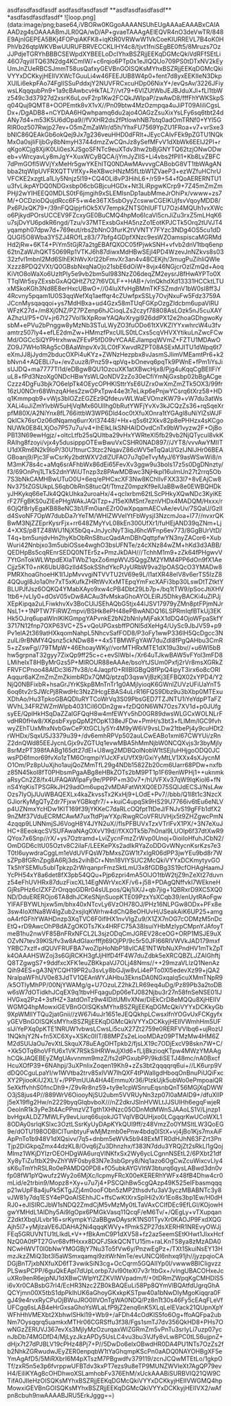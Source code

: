 asdfasdfasdfasdf
asdfasdfasdfasdf
\*\*asdfasdfasdfasdf\*\*
\*asdfasdfasdfasdf\*
\!\[loop\.png\]\(data:image/png;base64\,iVBORw0KGgoAAAANSUhEUgAAAaEAAABxCAIAAADzg4sOAAAABmJLR0QA/wD/AP\+gvaeTAAAgAElEQVR4nO3deVwTR/848E9AjnIGEPEA5BKj4FOPqiAKFK8\+iqKtR0VRWwW1VkCoeKIURREVL7B4oK0HPhVb26qtpWKVBwUURUFBRVECCKLIHY4c8/tjvt1fniSEgBE0ft5/8Mruzs7OzJJPdjeTGRYhBBBCSEWpdXYBEELoDcIYhxBSZRjjEEKqDGMcQkiVdRFfSEtLi46O7qyiIITQ63N2dg4KCmIW/\+c6rqio6PTp0x1eJIQQUo709PS0tDTxNV2kEyUmJnZUeRBCSJmmT58usQafxyGEVBnGOISQKsMYhxBSZRjjEEKqDGMcQkiVYYxDCKkyjHEIIVXWcTGuuLi4w46FEEJUB8W4p0\+fent7d8yxEEKIIeN3DkpXUlLi6ekpFAo74FgIISSuPddxjY2NUVFRCxcuHDp06NixY\+/evQsAv/3226JFiywsLKqqqubPn9\+1a9cBAwbcvHkTAL7//vt79\+6VlZUtWbJEJBJduXJl\+fLl1tbWz549c3d37927d2xsrK6uLovF2rp1Kw2FCQkJWlpaP/zwAwD8/fffFhYWKSkpSq04Quj9QMT8\+OOPEmtk8vX1vX//Pn09btw4MzOzmpqa4uJiPT09AIiIiCgsLDx\+/DgADB8\+nCYDAA6HQwhpamq6du2ajo4OAGzZsuXixYsLFy6sq6tbt24dANy7d4\+m53K5U6dOpa9//fVXHR2ds2fPtlowhNB7btq0adOmTRNf0\+YYl5GRIR0oz507Rwjp27ev\+O5mZmZaWlr/d5h/YhxFU7569YpZU1FRoa\+v7\+vrSxe3bNlC86QEAkGb6okQej9Jx7g236veuHHD0dFRIt\+JEycCAIvFEk9pZGTU1NQkMxOa0sjIiFljbGy8bNmyH3744dmzZwCQnJz8ySefMFvV1dXbWk6EEIJ2PI\+rqKgoKCjg8XjiK0Ui0esXJSgoSFNTc9euXTdv3hw2bBjGNYTQ62tzjONwODweb\+vWrcyavLy8mJgY\+XuxWCyBQCA/jYmJyZIlS\+Li4vbs2fPll1\+Kb8LvZBFC7dPmGOfl5WVjYxMeHr5gwYKEhITQ0NDAwMAvvvgCABobG8VT1tbWAgANbba2tqWlpUVFRXQTTVlfXy\+ReXBwcHNzM5fLtbW1ZVaeP3\+ezWZfuHChrUVFCKE2xzgtLa1Lly5Nnjz5l19\+CQ4OLi8vP3HihL6\+/r59\+54\+fQoAERERNTU1u3fvLikpAYDQ0NDGxsbp06cbGBjcuHGDx\+Nt3LiRpgwKCrp9\+7Z45mZmZmPHjl2wYIHEEQ0MDLS0tF6jmgih9xSLEMIsnDp1aubMmeJrOhiPx/vwww\+zs7M/\+OCDzioDQujdRcc6F5\+w4e36TX5sbOyyZcswwCGElKUjfsvVqoyMDD8/Px6PJxQK79\+/39nFQQipjrfiOk5XV7empkZNTS0hIUFTU7Ozi4MQUh1vxXWco6PjkydPOrsUCCEV9FZcxyGE0BuCMQ4hpMo6IcaVl5cnJiZu3rxZ5mLHqK6u7sjDvYU6pdkR6ngd/Tzu/v37MTExsbGxHA5nzZo1EotKPJCTk5Orq2tUVJT4yqamph07dpw7d\+769eut/rbs2bNnO3furK2tVVNTY7FYzc3NDg4OS5cu1dDQUGI5O8Wba3Y5ZJ4ROfLz83/77bfg4GDpfXNzc9esWZOamspiscaMGRMdHd2jRw\+6KT4\+PiYm5tGjR7a2tgEBAfQXOC05fPjwkSNH\+vfvb2dnV1tbq6enp62tnZaWJhQKT5069Rp1VTKJ6h87diwxMdHBwSEjI4PD4WzevJnNZkvs8s0332zfvl1mbnI2Md6SlhEKhWvXrl22bFmvXr3an4v48CEKjh/3mugPuZihliQWleXzzz8PDQ2VXt/Q0GBsbNxqNaOjo21sbE6dOiW\+8vjx46NGjcrOzlZmQd\+AoqKiVtO8oWaXo6UzItPly5e9vb2bm5ul983NzZ06deqZM2eysrJ8fHwAYPTo0XTTqlWr5syZExsbGxAQQHtZ7t27t6VDLF\+\+HAB\+/vlnQkhdXd13331HCCktLTUxMSkoKGh3Nd8E8erHxcUBwO\+//04IuXfvHgBMmTKFSZmdnV1bW0sI8ff3J4Rcvny5pqam1U0S3qqWefXq1aeffqr4cZUwfpxSSLy7OvjNxuFw5Fdz3759AJCcnMysqaqqoi\+ys7MdHBxa\+ud4Gzx58mTUqFGKpOzgZldcbm6upaVlRUWFzK27d\+/m8Xj0NZ/PZ7PZenp6hJCioqLZs2czyf78808AsLOzk5nJ5cuXAYAZhzU/P5\+OV\+jr67t27Vol1kXpRowYAQAvXrygi926ddPX12e2hoaGDhgwoKysbM\+ePVu2bPnggw8yMzNb3STuLWyZO3fuODo61tXVKZIYYxwhrcW4u3fvamtrz507ly4\+efLE2dmZw\+HMmzfPxcUlLS0tLCxs5cqVHVXYtikuLnZwcFCwMd/OGCcSiQYPHrxhwwZFEvP5fD09vYCAAEJIampqWVmZ\+FZTU1MDAwOZO9J7WHo1RAg5cOBAaWnpvXv3LC0tFXwvdRZPT08ASExMJITU1dWpq6t7eXmJJ8jJydm2bducOXPi4uKYz\+ZWNzHezpbx8vJasmSJIimVMEamtPr6\+k2bNvn4\+AQEBLi7u\+/evZuuz8/Pnz59\+qpVq\+bOnevq6pqTk9PWnE\+fPm1iYsJisUJDQ\+ma7777Tl1d/eDBgwBQU1OzcuXK1atXBwcHjx8/Pjg4uKqqCgBEIlFiYuL8\+fPd3NzoXg0NDcHBwYsWLQoNDV2zZo30eCfiYmNjGxsbp02bBgACgeCzzz4DgFu3bjk7O6elpTk4OEycOPHKlSttrYsE6UZrx0wXmZmZTk5OX3/99fr16zU0NOrr68WnzqAHes2zwOPxTpw44e3t7eLikp6ePnjwYCsrq6tXrz58\+HDq1Kmmpqb9\+vWjs3bIOZzEGZEz9QfdeuvWLWaEVOmzKW79\+vW7du3atWsXALi4uJiZmYlvbW5uHjVqlMx60UlIhg0bRutYWFjYvXv3kJCQzZs36\+rqSqeXrpfM80X/A2NiYnx8fL766ittbW3WP6Dld4oc0tXfuXOnra1tYGAgl8uNiYlZsWJFQkICk76srOz06dNqamq6urrXrl37448/\+Hx\+q5s6t2Xkv82p8ePHHzx4sKCgoNUWk0E84LXjOo7P57u7u/v4\+IhEIkLIkSNHAIDOvdCnTx9bW1vyzw2F\+OjBoPB13N69ewHgjz/\+oItcLtfb25sQUltba29vHxYWRteXl5fb29vb2NjQTycul8vkKRAIhg8fzoyi/vjx4y5dusipppOTEwBwuVxCSHR0NAD897//JYT8/vvvAwYMIITU1dXRm6N2k9loP/30U1tnurC3tzc2NqavZ86cWV5eTqQaU/GzIJNIJHr06BEAGBoanj9/Pjc3FwCsrKy2bdtWXV2dlZUFAO7u7q0eTvyMyJ/6Y9asWSwWi8/nM3mK78s4c\+aMq6srAFhbWx86dEi65FevXv3ggw9u3bols17z5s0DgDNnzty/f3/69OnPnj1LTk52dnYWiUTnzp3z8PAwMDBwc3NjHkpI16ulmUn27t2rrq5Ob7S3bNkCAMHBwUTuO0U\+6eq/ePHCxcXF3Nw8KChIIvFXX33l7\+8vEAjCw8Nv375tZGSUkpLS6qbObRnS8tucQf/TtmzZ0mpzKf9elUaBBw8e0EWBQHDkyJHKykq66eTJk4QQkUhka2uroaHx/4\+qcIxrbm62tLScPHkyXQwNDc3KyiKErF27FgBKS0uZlEePHgWAkJAQiTzp\+J15eXlMSnt7eznVHDx4MADQM/Hxxx/r6OjQf8rIyEgaKB88eNC3b1/Fm0ianEZr00wXpqamAECvAe/evUv/7SQaU/GzIId4SvoNF7OpW7dubDa7rYeTM/WHlZWVeIYtFbWysjI3NzcmJoa\+l77//nvxrQKBwM3NjZZEprKysrFjx\+rr648ZMyYvL08kEn300UfXr1/fuHEjAND39qZNm\+Lj4\+XXS/p8TZ48WU1NjX5bQq\+JnJyciNyT3iqJ6hcWFnp6ev773/8GgBUrVtD/T4q\+bm5unjdvHn2hyKbObRnS8tucQadAmDBhQqttpfwYN3nyZACor6\+XubWuri42Nnbjxo3m5ubiOSse4wghO3bsUFNTe/z4cXNz84wZM\+hKd3d3ABB/QEDHpBs5cqREnrSEDQ0NTEr5z\+PmzJkDAH///TchhM1m9\+zZk64fPHgwvV7YtGnTokWLWtpdEXIaTWbZ1qxZo6mpWVJSQggZM2YMM4PP6dOn9fX1AeCjjz5KT0\+nK6UbU8GzIId4SokSShdYkcPJyURbW9va2lpOASQcO3YMADw8PMRXhoaGhoeHK1I1JpMvvvgiNTVVTU2tV69e9L/l1atXR48elV8v6erTS5IzZ84QQugl8Jo1a0hr7xT5xKufkZHRtWvXxMTEpqYmFxcXAFi3bp30LswDtTZtktYBLUPJfJsz6OQKQ4YMabXAyo9xw4cPB4Dbt29Lb7p\+/bq1tTW9/pSocJtiXHV1tb6\+/vLly0\+dOsV05vDw8ACAu3fvMskaGhoAYOLEiRJ5DhkyBACKi4uZlPJjXEpKipqa2uLFiwkhvXv3BoCUlJSEhAQbG5tjx44lJSV17979yZMn8ptFPjmNJrNsL1\+\+1NPTW7FiRWZmpvi/BSHk8ePH48ePBwANDQ16LSPRmIqfBTkUj3EKHk5OJrq6upaWlnIKIKGmpgYAPvnkE2bN2bNnIyMjFakX1dDQ4OjoWFpaSkfY3717N12fnp7OXP63VC\+Z5\+vQoUPGxsbffPONl5dXeHg4/UySc9JbJV59\+p9Pv1elA2t369atHXkqomNahpL5NhcvSafFOD8/P3oFy1wwP336lH5QcDgcc3NzulLi9rBNMY4Qsnz5ckNDw88\+\+4x5TBMWFgYAW7duZdI8fPgQAHbu3CmR5\+zZswFg//79TMpW\+46EhoayWKy//vorMTHRxMTE1dX19u3bv//\+u6Wl5bBhw5grpnaT32gyy7ZixQp9ff25c\+c\+evSIWbl\+/Xr64uTJkwBAW5vFYol3mFD8LMiheIxT8HByMrGzs5P\+MlROUR88eAAAe/bsoYtJSUm0Pxfj2rVr8msXGRkZFRVFCPnoo48AIDc3l67fv38/c4Jaqpf0\+RIIBIGBgQ8fPpQ4ipyT3irx6o8cORIAqqur6aKZmZmZmZkimbRDx7QMQ/ptzqD3qswVjBzKj3EFBQX02xYPD4/Y2NjQ0NBFixbR\+hsaGrJYrKSkpBMnTnTr1g0AMjIyioqK6GWnlZUVzUFiUaYnT56oq6tv2rSJWcPj8RwdHc3NzZlHcgEBAS4uLrR16FQS9Dbz9u3bXbp0MTExuXDhAo/Hu3TpkoGBAQDIuRYTCoWrVq3S09PbsGED7TZJNTU1iYeYdpPTaFZWVhL34FRZWZmWlpb4031CiI6ODn2gw\+fzDQ0N6WN7Ozs7XV1d\+p0JUfgsyEE/QplHkHSqDaZZaIGFQqH8w4mfEWYv5hD0GR89dwsWLGCxWOLNLrFvdHR0fHw8/XKpsbFxypQpM2fOpK138eJFDw\+PmH/s3bt3\+fLlMm/lGC9fvhwyZEhTUxMhxNvbGwCePXtGCLly5Yr4M9yW6iV9vsLDw21tbePj4y9cuHDt2rWHDx/SqxU5J3379u39\+/dv6emhRPVp502auLCwEABo1xml67CWYUi/zRnZ2dnQWd85EEJycnLGjx9vZGTUq1evwMBA5hMmNjbW0NCQXvjs3r3byMjIy8srMzPT398fAABg165dt27dEl\+U8wg2MDBQolNobW1tSEjIuHHjgoODQ0JCwsPD6fmor69fvXo1zTM6OrqmpiYlJcXFxUVfX9/GxiYyMtLV1XXx4sXJycnMO1Om/Pz8pUuXjho1aujQoZMmTfL29g4NDb1582Zb20cm6Uarr68PDw\+nxfbz85N45koI8fT0PHbsmPgaABg8eHBkZOTs2bM9PT1p1F69enWPHj1\+\+uknmkaRsyCn2Z8/fx4UFAQAWlpaFy9e/PPPP\+m30v7\+/hUVFXv37qW9IqKiol6\+fNnS4YqKisTPSGRkJH29adOm6upq2vMDAFatWtXQ0ED75SQlJdECSJ/NsLAwOzs7IyOjJUuWBAQEXLx4kaZkvssTx2KxHj9\+LOdE\+Pv7//bbb/Q1l8t1c3NzcXGJiorKyMgQTyZdr7FjxwYGBkqfr7/\+\+kuiC4upqSk9HS29U7766iv6tEu6eNLVp4UZNmxYcHDw1KlT169f39jYKKeC7daRLcOQfptTtDeJ/FNJvS19gFFb1dfX29nZMf37VduECRMCAwM7uxTtdPjwYXp/RwgRCoVFRUVHjx5t9ZHZgwcPmN4zqqp9LUNNmjSJ6VogH8Y4JYN2uX//flsPFBUVxTzxVTrlFvX1PX/\+3N7eXuJHC\+8EeokqcSVSUFAwaNAgOXvV19d//fXXOTk5b7h0nal9LUOlp6f37dtXwR9QYox7x6Snp//rX/\+ys7Oztramd\+LviZycnFmzZrWvp0Unoj\+0ioiIoHfuhJCbN2/OmDGD6cItU05Oztv8C2ilaF/LEEKePXs2adIkRYaZoDDGvWNycnKsrKzs7e3T0tI6uywdraCggLm1eVdUVFQsW7bMxsZGW1t7xIgR06dPP3jwYEu9bd8r7WsZPp8fGRnZpg8A6Rj3ds2vihBCr\+Ntn18VIYSUC2McQkiVYYxDCKmytyvGOTk5hYSEMIu5ublTpkzp2rWrqanprFmzSktLmU3x8fGDBg3S19cfOHAgHaamJYcPH54xY8a6det8fX3pb54QQu\+Pjp6zpri4mA5OIJO1tbW2tjZ9nZeXt27duvnz54eFhUVHRx87duzFixcXL14EgNWrVxcXF/v6\+j58\+PDAgQNffvkl7WEkneHGjRsPHz6clZXFZrOrqqoGDRr04sULpos/Qkj1iX/J\+qb7jig\+1QBRxrD9XC5XQ0ND/DduEREROjo6TA8dhJCKeSNjnSuopKTE09PzxYsXCqb39/enUytRAoFgwYIFAFBYWLhjxw5m/bhx40xNTcvLy6VzOH78OJ/PHz16NLPGw8ODx\+PFx8e3sw4IoXfNa8W4lgZub2xsjIqKWrhw4dChQ8eOHUvH/JSeakAiK6UP25\+amgoA4rfGFhYWAHDnzp3XqTVC6F0iflHX1nvVlgZu9/X1ZX7nOG7cODMzM5nDcEtQ\+rD9AwcOhP8dAZgOKOTs7Kx4HRFC75A38lsuiYHbMzIypCMpnYJAfoyTmeB1hu2nwVF85BnFRxNFCL2L3sjzODqCmJGREV28ceOG\+ORP1MSJE9uXOZvN7tev39KlS/fv3w8AdGIaxrfffjt69OjPP/9c5r50JFI66RlVWVkJAD179mxfYRBC7xzlf\+dQUVFRUFBA7woZIpHoNbP18vICAE1NTWbNuXPndHV1mTkZpTk4OAAAHSWZoj3s6GjRCKH3gfJjHIfD4fF4W7duZdbk5eXRCQBZLJZAIGhftjQ8TZgwgS7\+9ddfxcXFK1euZBKkpaVJ7OLj48Nms//\+\+29mzaVLlzQ1NenAzQih94ES\+gA3NjYCQH19PR2u3svLy8bGJjw8vLi4ePTo0Xl5edevXz99\+jQA2NralpaWFhUV0e83JdTV1QEAnWYJAHbu3EknsDA0NGxqalq5cuXMmTNpR9/k5OTIyMhPP/00NjYWAMg/g\+U7OzuLZ2hkZLR69eq4uDg/Pz89Pb3a2toDBw6sW7dOTidkhJCqEX9q1tbvHFqaguDp06eTJ082Njbu3r27n58fnSeNSE01IJHVGxq2Pz4\+3sfHZ\+3atdOnTz9w4IDitUMIvXNw/DiEkCrD8eMQQu8XjHEIIVWGMQ4hpMowxiGEVBnGOISQKsMYhxBSZRjjEEKqDGMcQkiVYYxDCKkyGb9XpWMlIYTQu2jatGnii//zW67i4uJr1651eJEQQkhpLCwsxIfnYOGvUxFCKgyfxyGEVBnGOISQKsMYhxBSZRjjEEKqDGMcQkiVYYxDCKkyjHEIIVWmhHm5UFslJiYePXq0pKTE1NRUW1vbwsLCwsLi5cuX27Zt2759e0RERFVVlbq6\+ujRozU1NQkhjY2N\+fn5XC6Xy\+XSKc0IIT/88MPZs2eLiooMDAz09PTMzMw4HM6ZM2dSUlJaOu7evXtLSkquX78uEAgOHTpkb2/fjsLX19c7ODjExcV98skn7W\+C/\+Xk5OTq6hoVFfU6x1VK7RSkSIHRWwJjXId6\+fLljBkzioqKTpw4MWzYMAAghCQkJAQEBEyZMgUAvvnmm9mzZ/fs2dPGxubPP/9kdiSETJ48mc/nA0BxcfHcuXOfP39\+6NAhpj/3uXPnlixZoqen19Kh9\+zZs3bt2qqqqrq6ui\+//LK6urp9VdDQ0CguLpaYI/w1WVtba2trv85xlVW7lhQXF4tPWalIgdHboqOnBnuPiUQiFxcXY2PjiooKiU2XL1/\+/PPPmUUA4HA4EmmuXr36/PlzkUjk5ubWo0ePmpoaiQR5eXkffvhhS0fncDh9\+/Z9vRr8nz59\+ty9e1cpWSnruEqsnbQnT56MGjXqDWWO3jS8jus4P//889WrV6OiooyNjSU2ubm5VVRUyNn3zp07I0aMAID9\+/dfuXIlPj5eX19fIg2Hw/n2229byqGlqbvboX///nZ2dkrJSlnHVWLtJJSUlHh6egqFwjeROeoInR1k3yPe3t4AcPPmzVZTgth1XHNzc05ODnMdMWnSJAAoLS1V/Ljnzp1bvHgxALDZ7MWLFy9evLiurq66ujokJGTVqlVBQUHjxo0LCgqqrKwUCoWXL18ODAy0srIqKSlxc3OztLSsrKyUyDApKYkQUl9ff/z48VmzZo0YMSItLW3QoEG9e/dOTU198ODBlClTunbtyuFwMjMzmb0ePnw4bdq0lStX\+vj4jBo1Kjs7mxAiFApPnTo1b948V1dXQsivv/7q5\+dnbm5eWVk5b948ExMTR0dHJhN63FZrt3PnTjp2DiGkpqZmx44dzKL8/Ovq6jZu3Dhnzhx/f383N7ddu3YRQjZt2sRkLl1gQojMlmz1WKjDYIzrOEOHDgWA6urqVlNKfxSx2Wy6ycLCgnnNSEtL2/6PXbt21dfXy8yTiZu1tbX29vZhYWF0sby83N7e3sbGpry8/Nq1azo6OgCwZcuWixcvLly4sK6uTmYhRSLRo0ePAMDQ0PD8\+fO5ubkAYGVltW3bturq6qysLABwd3dn0vfp08fW1pYQwufz2Wy2o6MjXc/lcpmyFRcX00eKERERhYWFx48fB4Dhw4cr0mLid/e2trbin9/Mopz8\+Xy\+u7u7j4\+PSCQihBw5cgQAzp49K525eIFbasmqqqp21wUpF8a4juPk5KTgJZj4m0ooFObn5zMP2thsdvfu3aV3yczMBABNTc3y8vJW81y7dq1ESY4ePQoAISEhhJC\+ffsCwKtXrxSplHi2vXr1Eo8s3bp1Ew/H0dHRJ0\+eJISIRCJbW1sNDQ2ZmdCjM5vMzMy0tLTaVAxCCIfDEc9EfLGl/KOjowHgwYMHdL1AIDhy5Ai9IgOpx6PMGkVasq11QcqF/eM6Tv/\+/QEgLy\+vTXupqanZ2dktXbqULvbr16\+srKympkYi2aBBgwDAysrK1NS01TyvXr0KAOJP9FxdXQGAjh5I7\+yMjIzaVE6JDAHA2Ni4qqqKWVy\+fPmkSZP27dsXERHR1NREvyOWJjFEq5GRUVNTU1tLIkdL\+V\+\+fBkAmC9P1dXV58\+fz2az5eemSEtKHwt1JIxxHcfNzQ0A0tPT27Gvr68vffHxxx8DQFJSkkQCNTU15m\+raLKnT58ya8zMzADA0NCwHWVT0I0bNwYMGGBjY7Nu3To5fVw6y/PnzwEgPz\+/TXt1SkuiNsEY13HmzJkzZMiQ3bt3l5aWSmxqamqi9zitWrNmTe/evUNCQl6nhxq91jh//jyzpqioCADGjBnT7jxbNXfuXD6fT3vwikSiN3cg\+OcCqrm5GQAIIYp0l/vwww8BICIigvzzPLSwsPCPP/6guQkEApl7dUpLorbp7Jvl90teXl7v3r1tbGx\+/vlngUBACOHxeJcuXRo9enR6ejpNU1dXBwCWlpYtZZKVlWVpadm/f/\+0tDRmZWpqKgCMHDlS5i6vXr0CABsbG7rI4/EcHR3Nzc2ZB0kBAQEuLi58Pp8QYmVlBQAtfdUgrqGhAQCYjmn00X5tbS1dpPkIhUK6aGhoyGKxkpKSTpw40a1bNwDIyMgoKiqqra0FgJ49e4rvxRyCPuOjBWuJRO0IIVOnTgWA0NDQ/Pz8nTt30s46Fy5cEAqFLeVfUFCgq6sLAB4eHrGxsaGhoYsWLaLfP9jZ2enq6nK5XLqLeIEVack21QUpnXpYWFhHhVMEXbt2XbhwISHkl19\+Wb9\+/aFDh44cOdKlS5fo6Og\+ffoAQFpa2ubNm7Oysqqrq5uamkxMTHr06CGRSffu3f38/Fgs1smTJ7dv356QkHD8\+PHs7OwNGzZERUVJ367evXs3MjIyMzOzurqaxWIZGRmZm5vPnTu3srIyLi7uzp07ycnJbDb74MGDfD4/MjLyzJkzAPDy5UsLC4vu3bu3VJfy8vLw8PC0tLS6ujpnZ\+dHjx7t27dPJBLV19cPHz48Pj7\+P//5DwDo6elxOBwdHR0DA4PU1NTs7OzZs2fb2NhkZGRwudwJEyZER0enpqbW1tYaGhqmpKScPn0aADQ0NAYOHBgXF5eYmAgAfD5/5MiRXbrI6M4pXTszM7PBgwdfv379119/zcnJCQwMTEtLo/1gkpOTf/zxR5n5e3p6fvrppwUFBTdv3kxPT7ezs9u8eTP9MUNZWVleXt7AgQP79evH4/EiIiKYAg8cOHDhwoXSLamhobFv376EhM/xUckAAABiSURBVIQ21QW9CTifA0JIleHzOISQKsMYhxBSZRjjEEKqDGMcQkiVYYxDCKkyjHEIIVWGMQ4hpMowxiGEVBnGOISQKsMYhxBSZRjjEEKqDGMcQkiVYYxDCKkyjHEIIVX2/wAfpn8cbuh9nwAAAABJRU5ErkJggg==\)